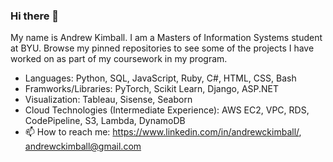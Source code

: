 ### Hi there 👋

My name is Andrew Kimball. I am a Masters of Information Systems student at BYU. Browse my pinned repositories to see some of the projects I have worked on as part of my coursework in my program.


- Languages: Python, SQL, JavaScript, Ruby, C#, HTML, CSS, Bash
- Framworks/Libraries: PyTorch, Scikit Learn, Django, ASP.NET
- Visualization: Tableau, Sisense, Seaborn
- Cloud Technologies (Intermediate Experience): AWS EC2, VPC, RDS, CodePipeline, S3, Lambda, DynamoDB
- 📫 How to reach me: https://www.linkedin.com/in/andrewckimball/, andrewckimball@gmail.com

<!--
**andrewckimball/andrewckimball** is a ✨ _special_ ✨ repository because its `README.md` (this file) appears on your GitHub profile.

Here are some ideas to get you started:

- 🔭 I’m currently working on ...
- 🌱 I’m currently learning ...
- 👯 I’m looking to collaborate on ...
- 🤔 I’m looking for help with ...
- 💬 Ask me about ...
- 📫 How to reach me: ...
- 😄 Pronouns: ...
- ⚡ Fun fact: ...
-->
